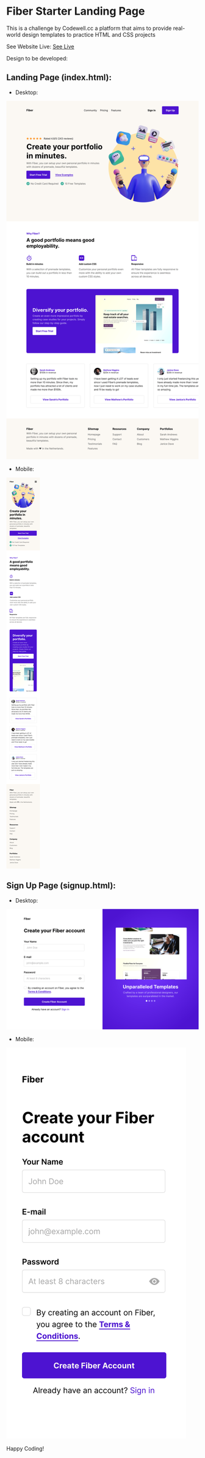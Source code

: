 # Fiber Starter Landing Page

This is a challenge by Codewell.cc a platform that aims to provide real-world design templates to practice HTML and CSS projects


See Website Live: [See Live](https://lahmar.me/fiber-starter/)


Design to be developed:

## Landing Page (index.html):

- Desktop:

![Alt text](./design/landing-page-desktop-view.png "desktop image")

- Mobile:

![Alt text](./design/landing-page-mobile-view.png "mobile image")

## Sign Up Page (signup.html):

- Desktop:

![Alt text](./design/sign-up-page-desktop-view.png "desktop signup image")

- Mobile:

![Alt text](./design/sign-up-page-mobile-view.png "mobile signup image")


Happy Coding!